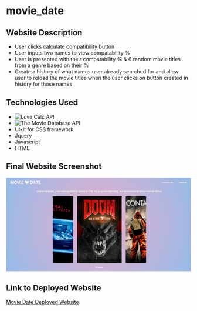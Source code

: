 # movie_date

## Website Description
* User clicks calculate compatibility button
* User inputs two names to view compatability %
* User is presented with their compatability % & 6 random movie titles from a genre based on their %
* Create a history of what names user already searched for and allow user to reload the movie titles when the user clicks on button created in history for those names

## Technologies Used
* ![Love Calc API](https://rapidapi.com/ajith/api/love-calculator/)
* ![The Movie Database API](https://developers.themoviedb.org/3/getting-started/introduction)
* UIkit for CSS framework
* Jquery
* Javascript
* HTML

## Final Website Screenshot
![Movie Date Homepage](assets/images/homepage.png)

## Link to Deployed Website
[Movie Date Deployed Website](https://danielolvera21.github.io/movie_date/)
